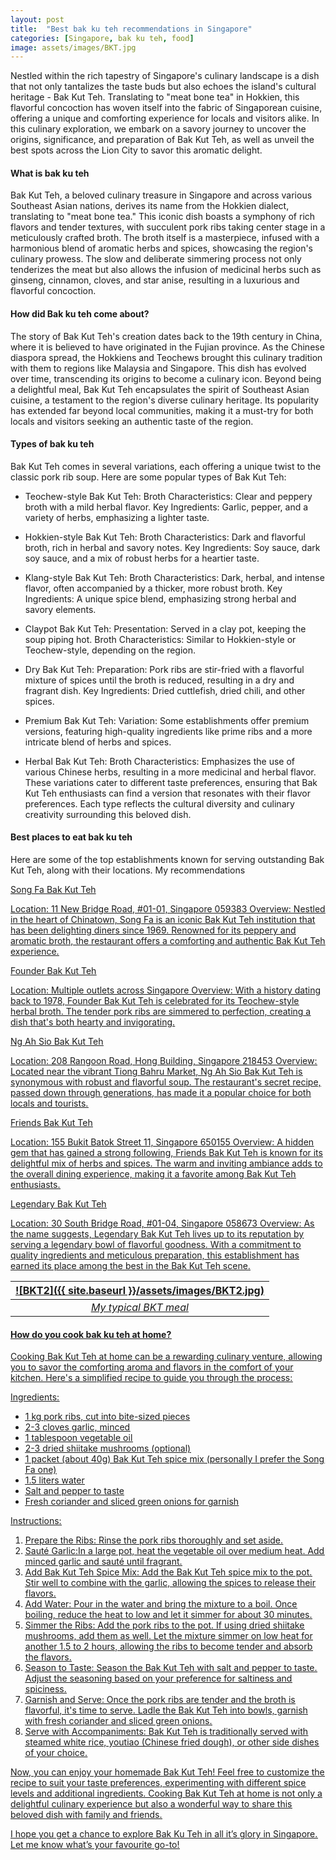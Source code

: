 ```yaml
---
layout: post
title:  "Best bak ku teh recommendations in Singapore"
categories: [Singapore, bak ku teh, food]
image: assets/images/BKT.jpg
---
```

Nestled within the rich tapestry of Singapore's culinary landscape is a dish that not only tantalizes the taste buds but also echoes the island's cultural heritage - Bak Kut Teh. Translating to "meat bone tea" in Hokkien, this flavorful concoction has woven itself into the fabric of Singaporean cuisine, offering a unique and comforting experience for locals and visitors alike. In this culinary exploration, we embark on a savory journey to uncover the origins, significance, and preparation of Bak Kut Teh, as well as unveil the best spots across the Lion City to savor this aromatic delight.

#### What is bak ku teh

Bak Kut Teh, a beloved culinary treasure in Singapore and across various Southeast Asian nations, derives its name from the Hokkien dialect, translating to "meat bone tea." This iconic dish boasts a symphony of rich flavors and tender textures, with succulent pork ribs taking center stage in a meticulously crafted broth. The broth itself is a masterpiece, infused with a harmonious blend of aromatic herbs and spices, showcasing the region's culinary prowess. The slow and deliberate simmering process not only tenderizes the meat but also allows the infusion of medicinal herbs such as ginseng, cinnamon, cloves, and star anise, resulting in a luxurious and flavorful concoction.

#### How did Bak ku teh come about?

The story of Bak Kut Teh's creation dates back to the 19th century in China, where it is believed to have originated in the Fujian province. As the Chinese diaspora spread, the Hokkiens and Teochews brought this culinary tradition with them to regions like Malaysia and Singapore. This dish has evolved over time, transcending its origins to become a culinary icon. Beyond being a delightful meal, Bak Kut Teh encapsulates the spirit of Southeast Asian cuisine, a testament to the region's diverse culinary heritage. Its popularity has extended far beyond local communities, making it a must-try for both locals and visitors seeking an authentic taste of the region.

#### Types of bak ku teh

Bak Kut Teh comes in several variations, each offering a unique twist to the classic pork rib soup. Here are some popular types of Bak Kut Teh:

+ Teochew-style Bak Kut Teh: Broth Characteristics: Clear and peppery broth with a mild herbal flavor.
Key Ingredients: Garlic, pepper, and a variety of herbs, emphasizing a lighter taste.

+ Hokkien-style Bak Kut Teh:
Broth Characteristics: Dark and flavorful broth, rich in herbal and savory notes.
Key Ingredients: Soy sauce, dark soy sauce, and a mix of robust herbs for a heartier taste.

+ Klang-style Bak Kut Teh:
Broth Characteristics: Dark, herbal, and intense flavor, often accompanied by a thicker, more robust broth.
Key Ingredients: A unique spice blend, emphasizing strong herbal and savory elements.

+ Claypot Bak Kut Teh:
Presentation: Served in a clay pot, keeping the soup piping hot.
Broth Characteristics: Similar to Hokkien-style or Teochew-style, depending on the region.

+ Dry Bak Kut Teh:
Preparation: Pork ribs are stir-fried with a flavorful mixture of spices until the broth is reduced, resulting in a dry and fragrant dish.
Key Ingredients: Dried cuttlefish, dried chili, and other spices.

+ Premium Bak Kut Teh:
Variation: Some establishments offer premium versions, featuring high-quality ingredients like prime ribs and a more intricate blend of herbs and spices.

+ Herbal Bak Kut Teh:
Broth Characteristics: Emphasizes the use of various Chinese herbs, resulting in a more medicinal and herbal flavor.
These variations cater to different taste preferences, ensuring that Bak Kut Teh enthusiasts can find a version that resonates with their flavor preferences. Each type reflects the cultural diversity and culinary creativity surrounding this beloved dish.

#### Best places to eat bak ku teh

Here are some of the top establishments known for serving outstanding Bak Kut Teh, along with their locations. My recommendations

<u>Song Fa Bak Kut Teh<u>

Location: 11 New Bridge Road, #01-01, Singapore 059383
Overview: Nestled in the heart of Chinatown, Song Fa is an iconic Bak Kut Teh institution that has been delighting diners since 1969. Renowned for its peppery and aromatic broth, the restaurant offers a comforting and authentic Bak Kut Teh experience.

<u>Founder Bak Kut Teh<u>

Location: Multiple outlets across Singapore
Overview: With a history dating back to 1978, Founder Bak Kut Teh is celebrated for its Teochew-style herbal broth. The tender pork ribs are simmered to perfection, creating a dish that's both hearty and invigorating.

<u>Ng Ah Sio Bak Kut Teh<u>

Location: 208 Rangoon Road, Hong Building, Singapore 218453
Overview: Located near the vibrant Tiong Bahru Market, Ng Ah Sio Bak Kut Teh is synonymous with robust and flavorful soup. The restaurant's secret recipe, passed down through generations, has made it a popular choice for both locals and tourists.

<u>Friends Bak Kut Teh<u>

Location: 155 Bukit Batok Street 11, Singapore 650155
Overview: A hidden gem that has gained a strong following, Friends Bak Kut Teh is known for its delightful mix of herbs and spices. The warm and inviting ambiance adds to the overall dining experience, making it a favorite among Bak Kut Teh enthusiasts.

<u>Legendary Bak Kut Teh<u>

Location: 30 South Bridge Road, #01-04, Singapore 058673
Overview: As the name suggests, Legendary Bak Kut Teh lives up to its reputation by serving a legendary bowl of flavorful goodness. With a commitment to quality ingredients and meticulous preparation, this establishment has earned its place among the best in the Bak Kut Teh scene.

| ![BKT2]({{ site.baseurl }}/assets/images/BKT2.jpg)
|:--:| 
|  *My typical BKT meal*  |

#### How do you cook bak ku teh at home?

Cooking Bak Kut Teh at home can be a rewarding culinary venture, allowing you to savor the comforting aroma and flavors in the comfort of your kitchen. Here's a simplified recipe to guide you through the process:

Ingredients:
+ 1 kg pork ribs, cut into bite-sized pieces
+ 2-3 cloves garlic, minced
+ 1 tablespoon vegetable oil
+ 2-3 dried shiitake mushrooms (optional)
+ 1 packet (about 40g) Bak Kut Teh spice mix (personally I prefer the Song Fa one)
+ 1.5 liters water
+ Salt and pepper to taste
+ Fresh coriander and sliced green onions for garnish

Instructions:
1. Prepare the Ribs: Rinse the pork ribs thoroughly and set aside.
2. Sauté Garlic:In a large pot, heat the vegetable oil over medium heat. Add minced garlic and sauté until fragrant.
3. Add Bak Kut Teh Spice Mix: Add the Bak Kut Teh spice mix to the pot. Stir well to combine with the garlic, allowing the spices to release their flavors.
4. Add Water: Pour in the water and bring the mixture to a boil. Once boiling, reduce the heat to low and let it simmer for about 30 minutes.
5. Simmer the Ribs: Add the pork ribs to the pot. If using dried shiitake mushrooms, add them as well. Let the mixture simmer on low heat for another 1.5 to 2 hours, allowing the ribs to become tender and absorb the flavors.
6. Season to Taste: Season the Bak Kut Teh with salt and pepper to taste. Adjust the seasoning based on your preference for saltiness and spiciness.
7. Garnish and Serve: Once the pork ribs are tender and the broth is flavorful, it's time to serve. Ladle the Bak Kut Teh into bowls, garnish with fresh coriander and sliced green onions.
8. Serve with Accompaniments: Bak Kut Teh is traditionally served with steamed white rice, youtiao (Chinese fried dough), or other side dishes of your choice.

Now, you can enjoy your homemade Bak Kut Teh! Feel free to customize the recipe to suit your taste preferences, experimenting with different spice levels and additional ingredients. Cooking Bak Kut Teh at home is not only a delightful culinary experience but also a wonderful way to share this beloved dish with family and friends.

I hope you get a chance to explore Bak Ku Teh in all it’s glory in Singapore. Let me know what’s your favourite go-to!
